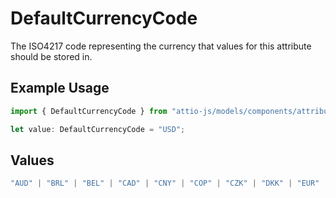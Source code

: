 # DefaultCurrencyCode

The ISO4217 code representing the currency that values for this attribute should be stored in.

## Example Usage

```typescript
import { DefaultCurrencyCode } from "attio-js/models/components/attribute.js";

let value: DefaultCurrencyCode = "USD";
```

## Values

```typescript
"AUD" | "BRL" | "BEL" | "CAD" | "CNY" | "COP" | "CZK" | "DKK" | "EUR" | "HKD" | "ISK" | "INR" | "ILS" | "JPY" | "KRW" | "MYR" | "MXN" | "NTD" | "NZD" | "NGN" | "NOK" | "XPF" | "PEN" | "PHP" | "PLN" | "GBP" | "SAR" | "SGD" | "ZAR" | "SEK" | "CHF" | "AED" | "USD"
```